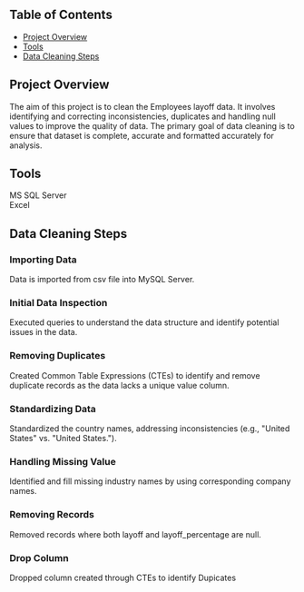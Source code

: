 ## Table of Contents
- [Project Overview](#ProjectOverview)
- [Tools](#Tools)
- [Data Cleaning Steps](#DataCleaningSteps)
## Project Overview
The aim of this project is to clean the Employees layoff data. It involves identifying and correcting inconsistencies, duplicates and handling null values to improve the quality of data. The primary goal of data cleaning is to ensure that dataset is complete, accurate and formatted accurately for analysis. 

## Tools
MS SQL Server <br>
Excel

## Data Cleaning Steps
### Importing Data
Data is imported from csv file into MySQL Server.

### Initial Data Inspection
Executed queries to understand the data structure and identify potential issues in the data. 

### Removing Duplicates
Created Common Table Expressions (CTEs) to identify and remove duplicate records as the data lacks a unique value column.

### Standardizing Data
Standardized the country names, addressing inconsistencies (e.g., "United States" vs. "United States.").

### Handling Missing Value
Identified and fill missing industry names by using corresponding company names.

### Removing Records
Removed records where both layoff and layoff_percentage are null.

### Drop Column
Dropped column created through CTEs to identify Dupicates
